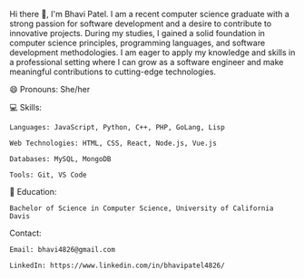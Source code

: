  Hi there 👋, I'm Bhavi Patel. I am a recent computer science graduate with a strong passion for software development 
and a desire to contribute to innovative projects. During my studies, I gained a solid 
foundation in computer science principles, programming languages, and software development 
methodologies. I am eager to apply my knowledge and skills in a professional setting where 
I can grow as a software engineer and make meaningful contributions to cutting-edge technologies.

 😄 Pronouns: She/her
 
:computer: Skills: 

    Languages: JavaScript, Python, C++, PHP, GoLang, Lisp
    
    Web Technologies: HTML, CSS, React, Node.js, Vue.js
    
    Databases: MySQL, MongoDB
    
    Tools: Git, VS Code

:school: Education:

    Bachelor of Science in Computer Science, University of California Davis


Contact:

    Email: bhavi4826@gmail.com
    
    LinkedIn: https://www.linkedin.com/in/bhavipatel4826/

